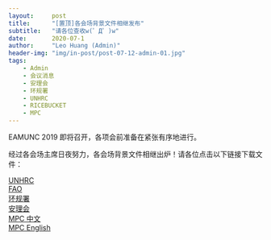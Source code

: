 ```yaml
---
layout:     post
title:      "[置顶]各会场背景文件相继发布"
subtitle:   "请各位查收w(゜Д゜)w"
date:       2020-07-1
author:     "Leo Huang (Admin)"
header-img: "img/in-post/post-07-12-admin-01.jpg"
tags:
    - Admin
    - 会议消息
    - 安理会
    - 环规署
    - UNHRC
    - RICEBUCKET
    - MPC
---
```


EAMUNC 2019 即将召开，各项会前准备在紧张有序地进行。  

经过各会场主席日夜努力，各会场背景文件相继出炉！请各位点击以下链接下载文件：

[UNHRC](about:blank)  
[FAO](about:blank)  
[环规署](about:blank)  
[安理会](about:blank)  
[MPC 中文](about:blank)  
[MPC English](about:blank)  


